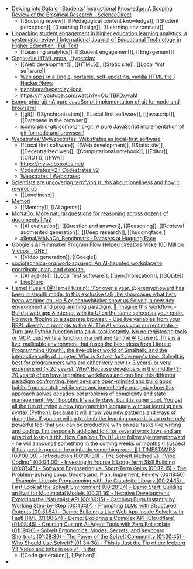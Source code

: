 - [Delving into Data on Students’ Instructional Knowledge: A Scoping Review of the Empirical Research - ScienceDirect](https://www.sciencedirect.com/science/article/abs/pii/S1747938X25000545?dgcid=raven_sd_aip_email)
	- [[Scoping review]], [[Pedagogical content knowledge]], [[Student perception]], [[Learning Design]], [[Learning environment]]
- [Unpacking student engagement in higher education learning analytics: a systematic review | International Journal of Educational Technology in Higher Education | Full Text](https://educationaltechnologyjournal.springeropen.com/articles/10.1186/s41239-024-00493-y)
	- [[Learning analytics]], [[Student engagement]], [[Engagement]]
- [Single-file HTML apps | Hyperclay](https://hyperclay.com/)
	- [[Web development]], [[HTML5]], [[Static site]], [[Local first software]]
	- [Web apps in a single, portable, self-updating, vanilla HTML file | Hacker News](https://news.ycombinator.com/item?id=44937991)
	- [panphora/hyperclay-local](https://github.com/panphora/hyperclay-local)
	- https://m.youtube.com/watch?v=OUiTBFDxwaM
- [isomorphic-git · A pure JavaScript implementation of git for node and browsers!](https://isomorphic-git.org/)
	- [[git]], [[Synchronization]], [[Local first software]], [[javascript]], [[Database in the browser]]
	- [isomorphic-git/isomorphic-git: A pure JavaScript implementation of git for node and browsers!](https://github.com/isomorphic-git/isomorphic-git)
- [Webstrates/MyWebstrates: Webstrates as local-first software](https://github.com/Webstrates/MyWebstrates?tab=readme-ov-file)
	- [[Local first software]], [[Web development]], [[Static site]], [[Decentralized web]], [[Computational notebook]], [[Editor]], [[CRDT]], [[PWA]]
	- https://my.webstrates.net/
	- [Codestrates v2 | Codestrates v2](https://codestrates.projects.cavi.au.dk/)
	- [Webstrates | Webstrates](https://webstrates.net/)
- [Scientists are uncovering terrifying truths about loneliness and how it rewires us](https://www.psypost.org/scientists-are-uncovering-terrifying-truths-about-loneliness-and-how-it-rewires-us/)
	- [[Loneliness]]
- [Memori](https://memori.gibsonai.com/)
	- [[Memory]], [[AI agents]]
- [MoNaCo: More natural questions for reasoning across dozens of documents | Ai2](https://allenai.org/blog/monaco)
	- [[AI evaluation]], [[Question and answer]], [[Reasoning]], [[Retrieval augmented generation]], [[Deep research]], [[huggingface]]
	- [allenai/MoNaCo_Benchmark · Datasets at Hugging Face](https://huggingface.co/datasets/allenai/MoNaCo_Benchmark)
- [Google's AI Filmmaker Program Flow Helped Creators Make 100 Million Videos - CNET](https://www.cnet.com/tech/services-and-software/googles-ai-filmmaker-program-flow-helped-creators-make-100-million-videos/)
	- [[Video generation]], [[Google]]
- [sociotechnica-org/work-squared: An AI-haunted workplace to coordinate, plan, and execute.](https://github.com/sociotechnica-org/work-squared)
	- [[AI agents]], [[Local first software]], [[Synchronization]], [[SQLite]]
	- [LiveStore](https://github.com/livestorejs)
- [Hamel Husain (@HamelHusain): "For over a year, @jeremyphoward has been in stealth mode. In this exclusive talk, he showcases what he's been working on. He & @johnowhitaker show us SolveIt, a new dev environment and programming paradigm. 🤯 Imagine this workflow: - Build a web app & interact with its UI on the same screen as your code. No more flipping to a separate browser. - Use live variables from your REPL directly in prompts to the AI. The AI knows your current state. - Turn any Python function into an AI tool instantly. No no registering tools or MCP. Just write a function in a cell and tell the AI to use it. This is a live, malleable environment that fuses the best ideas from Literate Programming (Knuth), the live-object world of Smalltalk, and the interactive cells of Jupyter. Who is Solveit for? Jeremy's take: SolveIt is best for programmers who are either very new (< 3 years) or very experienced (> 20 years). Why? Because developers in the middle (3-20 years) often have ingrained workflows and can find this different paradigm confronting. New devs are open-minded and build good habits from scratch, while veterans immediately recognize how this approach solves decades-old problems of complexity and state management. My Thoughts It's early days, but it is super cool. You get all the fun of trying a new programming language without learning new syntax (Python), because it will show you new patterns and ways of doing this. If you are wiling to climb the learning curve it is an extremely powerful tool that you can be productive with on real tasks like writing and coding. I'm personally addicted to it for several workflows and am afraid of losing it tbh. How Can You Try It? Just follow @jeremyphoward - he will announce something in the coming weeks or months (I suspect if this post is popular he might do something soon 🤣 ) TIMESTAMPS (00:00:00) - Introduction (00:00:30) - The SolveIt Method vs. "Vibe Coding" (00:04:00) - Investing in Yourself: Long-Term Skill Building (00:07:45) - Software Engineering vs. Short-Term Gains (00:12:15) - The Problem-Solving Loop: Understand, Plan, Implement, Review (00:18:50) - Example: Literate Programming with the Claudette Library (00:24:15) - First Look at the SolveIt Environment (00:28:34) - Demo Start: Building an Eval for Multimodal Models (00:31:16) - Iterative Development: Exploring the iNaturalist API (00:39:15) - Catching Bugs Instantly by Working Step-by-Step (00:43:37) - Prompting LLMs with Structured Outputs (00:51:54) - Demo: Building a Live Web App Inside SolveIt with FastHTML (01:00:24) - Demo: Exploring a Complex API (Cloudflare) (01:08:45) - Creating Custom AI Agent Tools with Zero Boilerplate (01:19:00) - SolveIt Ergonomics: Modes, Secrets, and Keyboard Shortcuts (01:28:30) - The Power of the SolveIt Community (01:30:45) - Who Should Use SolveIt? (01:34:30) - This is Just the Tip of the Iceberg YT Video and links in reply" | nitter](https://nitter.net/HamelHusain/status/1956514524628127875)
	- [[Code generation]], [[Python]]
-